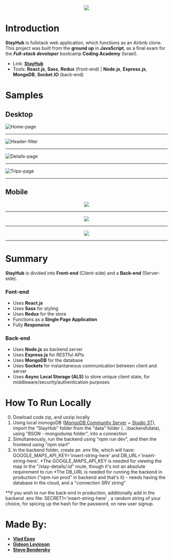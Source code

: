 <p align="center">
  <img class="center" src="https://github.com/VadimEp622/proj-stay-hub/assets/118854398/bc92647c-1016-4c79-ac86-f8cb62985104">
</p>

# Introduction

**StayHub** is fullstack web application, which functions as an Airbnb clone.
This project was built from the **ground up** in **JavaScript**, as a final exam for the ***Full-stack developer*** bootcamp **Coding Academy** (Israel).

- Link:  [**StayHub**](https://stayhub-8w08.onrender.com)
- Tools: **React.js**, **Sass**, **Redux** (front-end) | **Node.js**, **Express.js**, **MongoDB**, **Socket.IO** (back-end)

# Samples

<h2>Desktop</h2>

![Home-page](https://github.com/VadimEp622/proj-stay-hub/assets/118854398/a330ffcb-021a-4666-b89d-08599e904c37)
<hr></hr>

![Header-filter](https://github.com/VadimEp622/proj-stay-hub/assets/118854398/df704cb6-6964-4c2d-9509-e712ae41eaff)
<hr></hr>

![Details-page](https://github.com/VadimEp622/proj-stay-hub/assets/118854398/e7e7c48d-2a7f-46f0-95fa-96955fa80915)
<hr></hr>

![Trips-page](https://github.com/VadimEp622/proj-stay-hub/assets/118854398/9558ad26-2e62-4c2e-abdc-83b0ea433c33)
<hr></hr>

<h2>Mobile</h2>

<p align="center">
    <img class="center" src="https://github.com/VadimEp622/proj-stay-hub/assets/118854398/f1057d15-8ff7-4afb-b335-56742caa7ffc"><hr></hr>
</p>
<p align="center">
    <img class="center" src="https://github.com/VadimEp622/proj-stay-hub/assets/118854398/118a6058-9b13-403b-be6f-0abb253505f9"><hr></hr>
</p>
<p align="center">
    <img class="center" src="https://github.com/VadimEp622/proj-stay-hub/assets/118854398/476c4a5f-828a-432b-95a2-1e42b84cefa7"><hr></hr>
</p>



# Summary

**StayHub** is divided into **Front-end** (Client-side) and a **Back-end** (Server-side).

<h3>Font-end</h3>

- Uses **React.js**
- Uses **Sass** for styling
- Uses **Redux** for the store
- Functions as a **Single Page Application**
- Fully **Responsive**

<h3>Back-end</h3>

- Uses **Node.js** as backend server
- Uses **Express.js** for RESTful APIs
- Uses **MongoDB** for the database
- Uses **Sockets** for instantaneous communication between client and server
- Uses **Async Local Storage (ALS)** to store unique client state, for middleware/security/authentication purposes  

# How To Run Locally

0. Dowload code zip, and unzip locally
1. Using local monogoDB ([MongoDB Community Server](https://www.mongodb.com/try/download/community) + [Studio 3T](https://studio3t.com/download/)), import the "StayHub" folder from the "data" folder (...\backend\data), using "BSON - mongodump folder", into a connection
2. Simultaneously, run the backend using "npm run dev", and then the frontend using "npm start"
3. In the backend folder, create an .env file, which will have: GOOGLE_MAPS_API_KEY='insert-string-here' and DB_URL='insert-string-here'.
*The GOOGLE_MAPS_API_KEY is needed for viewing the map in the "/stay-details/:id" route, though it's not an absolute requirement to run
*The DB_URL is needed for running the backend in production ("npm run prod" in backend and that's it) - needs having the database in the cloud, and a "connection SRV string"

**if you wish to run the back-end in production, additionally add in the backend .env file: SECRET1='insert-string-here' , a random string of your choice, for spicing up the hash for the password, on new user signup.



# Made By:
- [**Vlad Epov**](https://github.com/VadimEp622)
- [**Gideon Levinson**](https://github.com/GideonLevinson)
- [**Steve Bendersky**](https://github.com/Steveb599)
